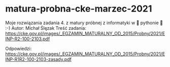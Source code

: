 # matura-probna-cke-marzec-2021
Moje rozwiązania zadania 4. z matury próbnej z informatyki w :snake: pythonie :snake: :-)
Autor: Michał Ślęzak
Treść zadania:
https://cke.gov.pl/images/_EGZAMIN_MATURALNY_OD_2015/Probny/2021/EINP-R2-100-2103.pdf

Odpowiedzi:
https://cke.gov.pl/images/_EGZAMIN_MATURALNY_OD_2015/Probny/2021/EINP-R1R2-100-2103-zasady.pdf
